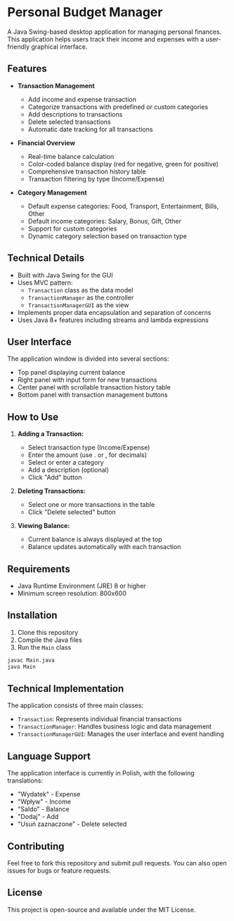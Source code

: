 # Personal Budget Manager

A Java Swing-based desktop application for managing personal finances. This application helps users track their income and expenses with a user-friendly graphical interface.

## Features

- **Transaction Management**
  - Add income and expense transaction
  - Categorize transactions with predefined or custom categories
  - Add descriptions to transactions
  - Delete selected transactions
  - Automatic date tracking for all transactions

- **Financial Overview**
  - Real-time balance calculation
  - Color-coded balance display (red for negative, green for positive)
  - Comprehensive transaction history table
  - Transaction filtering by type (Income/Expense)

- **Category Management**
  - Default expense categories: Food, Transport, Entertainment, Bills, Other
  - Default income categories: Salary, Bonus, Gift, Other
  - Support for custom categories
  - Dynamic category selection based on transaction type

## Technical Details

- Built with Java Swing for the GUI
- Uses MVC pattern:
  - `Transaction` class as the data model
  - `TransactionManager` as the controller
  - `TransactionManagerGUI` as the view
- Implements proper data encapsulation and separation of concerns
- Uses Java 8+ features including streams and lambda expressions

## User Interface

The application window is divided into several sections:
- Top panel displaying current balance
- Right panel with input form for new transactions
- Center panel with scrollable transaction history table
- Bottom panel with transaction management buttons

## How to Use

1. **Adding a Transaction:**
   - Select transaction type (Income/Expense)
   - Enter the amount (use . or , for decimals)
   - Select or enter a category
   - Add a description (optional)
   - Click "Add" button

2. **Deleting Transactions:**
   - Select one or more transactions in the table
   - Click "Delete selected" button

3. **Viewing Balance:**
   - Current balance is always displayed at the top
   - Balance updates automatically with each transaction

## Requirements

- Java Runtime Environment (JRE) 8 or higher
- Minimum screen resolution: 800x600

## Installation

1. Clone this repository
2. Compile the Java files
3. Run the `Main` class

```bash
javac Main.java
java Main
```

## Technical Implementation

The application consists of three main classes:

- `Transaction`: Represents individual financial transactions
- `TransactionManager`: Handles business logic and data management
- `TransactionManagerGUI`: Manages the user interface and event handling

## Language Support

The application interface is currently in Polish, with the following translations:
- "Wydatek" - Expense
- "Wpływ" - Income
- "Saldo" - Balance
- "Dodaj" - Add
- "Usuń zaznaczone" - Delete selected

## Contributing

Feel free to fork this repository and submit pull requests. You can also open issues for bugs or feature requests.

## License

This project is open-source and available under the MIT License.
